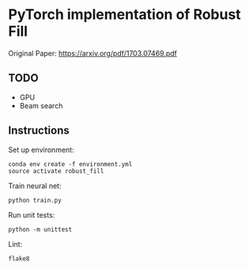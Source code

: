 # PyTorch implementation of Robust Fill

Original Paper: https://arxiv.org/pdf/1703.07469.pdf

## TODO

- GPU
- Beam search

## Instructions

Set up environment:

```
conda env create -f environment.yml
source activate robust_fill
```

Train neural net:

```
python train.py
```

Run unit tests:

```
python -m unittest
```

Lint:

```
flake8
```
